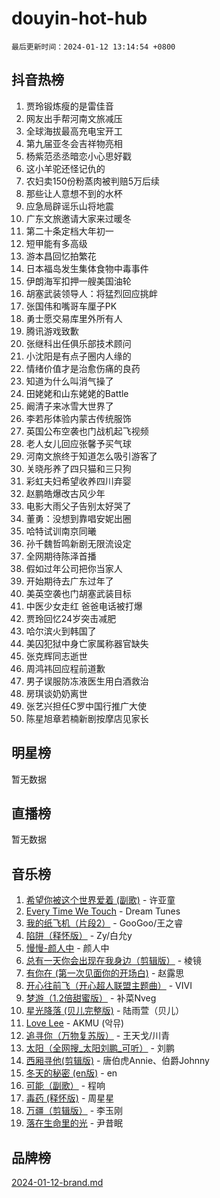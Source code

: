 # douyin-hot-hub

`最后更新时间：2024-01-12 13:14:54 +0800`

## 抖音热榜

1. 贾玲锻炼瘦的是雷佳音
1. 网友出手帮河南文旅减压
1. 全球海拔最高充电宝开工
1. 第九届亚冬会吉祥物亮相
1. 杨紫范丞丞暗恋小心思好戳
1. 这小羊驼还怪记仇的
1. 农妇卖150份粉蒸肉被判赔5万后续
1. 那些让人意想不到的水杯
1. 应急局辟谣乐山将地震
1. 广东文旅邀请大家来过暖冬
1. 第二十条定档大年初一
1. 短甲能有多高级
1. 游本昌回忆拍繁花
1. 日本福岛发生集体食物中毒事件
1. 伊朗海军扣押一艘美国油轮
1. 胡塞武装领导人：将猛烈回应挑衅
1. 张国伟和嘴哥车厘子PK
1. 勇士愿交易库里外所有人
1. 腾讯游戏致歉
1. 张继科出任俱乐部技术顾问
1. 小沈阳是有点子圈内人缘的
1. 情绪价值才是治愈伤痛的良药
1. 知道为什么叫消气操了
1. 田姥姥和山东姥姥的Battle
1. 阚清子来冰雪大世界了
1. 李若彤体验内蒙古传统服饰
1. 英国公布空袭也门战机起飞视频
1. 老人女儿回应张馨予买气球
1. 河南文旅终于知道怎么吸引游客了
1. 关晓彤养了四只猫和三只狗
1. 彩虹夫妇希望收养四川弃婴
1. 赵鹏皓爆改古风少年
1. 电影大雨父子告别太好哭了
1. 董勇：没想到靠唱安妮出圈
1. 哈特试训南京同曦
1. 孙千魏哲鸣新剧无限流设定
1. 全网期待陈泽首播
1. 假如过年公司把你当家人
1. 开始期待去广东过年了
1. 美英空袭也门胡塞武装目标
1. 中医少女走红 爸爸电话被打爆
1. 贾玲回忆24岁突击减肥
1. 哈尔滨火到韩国了
1. 美囚犯狱中身亡家属称器官缺失
1. 张克辉同志逝世
1. 周鸿祎回应程前道歉
1. 男子误服防冻液医生用白酒救治
1. 房琪谈奶奶离世
1. 张艺兴担任C罗中国行推广大使
1. 陈星旭章若楠新剧按摩店见家长

## 明星榜

暂无数据

## 直播榜

暂无数据

## 音乐榜

1. [希望你被这个世界爱着 (副歌)](https://sf6-cdn-tos.douyinstatic.com/obj/tos-cn-ve-2774/oUHCmWQfZlE3QQBKBeD8rCFLpJzPgCpImhsxMt) - 许亚童
1. [Every Time We Touch](https://sf86-cdn-tos.douyinstatic.com/obj/tos-cn-ve-2774/ogN6lUKQeBBfEVhIOMikG1CcJjugxk1tztZyhP) - Dream Tunes
1. [我的纸飞机（片段2）](https://sf3-cdn-tos.douyinstatic.com/obj/tos-cn-ve-2774/oM2ZrKcg2CD5AeRB2gkeXOFB1IxAGJdZPazYHf) - GooGoo/王之睿
1. [陷阱（释怀版）](https://sf86-cdn-tos.douyinstatic.com/obj/tos-cn-ve-2774/oE8C21LeZrzKLDFfQYgMzx4GAIHageG5IzayY7) - Zy/白允y
1. [慢慢-颜人中](https://sf86-cdn-tos.douyinstatic.com/obj/tos-cn-ve-2774/ocjHNfBXdBxQNC8ZGAeoLMFTUgtBg8bkExunDC) - 颜人中
1. [总有一天你会出现在我身边（剪辑版）](https://sf3-cdn-tos.douyinstatic.com/obj/tos-cn-ve-2774/oMLsHwhWW7CYoAhoWB9EXUQIzNBsfAJxpAoxCU) - 棱镜
1. [有你在 (第一次见面你的开场白)](https://sf86-cdn-tos.douyinstatic.com/obj/tos-cn-ve-2774/oAthrQ3ClJBfI57uBoFEgNDYtNCZ0TSYQQfxQ0) - 赵露思
1. [开心往前飞（开心超人联盟主题曲）](https://sf6-cdn-tos.douyinstatic.com/obj/tos-cn-ve-2774/9d8fb7c82cf1421fb93a9fe925275e0a) - VIVI
1. [梦游（1.2倍甜蜜版）](https://sf6-cdn-tos.douyinstatic.com/obj/tos-cn-ve-2774/o4gyAUm8hwufoEABmwVIiQtHsFuGzAEEWtNMzo) - 补菜Nveg
1. [星光降落 (贝儿完整版)](https://sf86-cdn-tos.douyinstatic.com/obj/tos-cn-ve-2774/okwB9hAwyAtsFFkFBzAX1hOOfQuIoMNs0W2Mwr) - 陆雨萱（贝儿）
1. [Love Lee](https://sf86-cdn-tos.douyinstatic.com/obj/tos-cn-ve-2774/o05GbkJGbCBTdDnMtB0fwOYgkeZp23vrWQDQBS) - AKMU (악뮤)
1. [追寻你（万物复苏版）](https://sf86-cdn-tos.douyinstatic.com/obj/tos-cn-ve-2774/oYeAZJsbjIDit9APmBg8u6uDUQnHmoCf3gbo74) - 王天戈/川青
1. [太阳（全网搜_太阳刘鹏_可听）](https://sf86-cdn-tos.douyinstatic.com/obj/tos-cn-ve-2774/ogWbyIQnlBFImVbeDocRdCIYtBHlbJXgfZMvgz) - 刘鹏
1. [西厢寻他(剪辑版)](https://sf86-cdn-tos.douyinstatic.com/obj/tos-cn-ve-2774/oUsAVfAQKlRNxEv5qxvIB8o5qmIWUcXbzJKJhw) - 唐伯虎Annie、伯爵Johnny
1. [冬天的秘密 (en版)](https://sf86-cdn-tos.douyinstatic.com/obj/tos-cn-ve-2774/okIuMHDdzyf3FjGK4Lphe1vfHcQaPIHAg0Z4CR) - en
1. [可能（副歌）](https://sf86-cdn-tos.douyinstatic.com/obj/tos-cn-ve-2774/cde1731888894259b333569393c2fb51) - 程响
1. [毒药 (释怀版)](https://sf86-cdn-tos.douyinstatic.com/obj/tos-cn-ve-2774/oYILMEAzspdZBIzy4frJNB8ZHPHWAhiwowd4Ad) - 周星星
1. [万疆（剪辑版）](https://sf86-cdn-tos.douyinstatic.com/obj/tos-cn-ve-2774/ooG7oVgFlDTelKCjCsTTobQvbdtj1BBQXnfZd8) - 李玉刚
1. [落在生命里的光](https://sf86-cdn-tos.douyinstatic.com/obj/tos-cn-ve-2774/d9ffa8c090124ea58bb10df9b510c01d) - 尹昔眠

## 品牌榜

[2024-01-12-brand.md](2024-01-12-brand.md)
